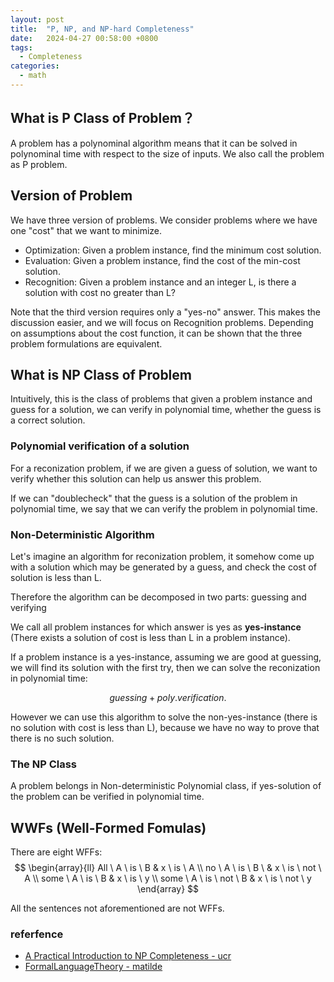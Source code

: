 ```yaml
---
layout: post
title:  "P, NP, and NP-hard Completeness"
date:   2024-04-27 00:58:00 +0800
tags: 
  - Completeness
categories:
  - math
---
```


## What is P Class of Problem？

A problem has a polynominal algorithm means that it can be solved in 
polynominal time with respect to the size of inputs. We also call the 
problem as P problem.

## Version of Problem

We have three version of problems. We consider problems where we have
one "cost" that we want to minimize.

- Optimization: Given a problem instance, find the minimum cost solution.
- Evaluation: Given a problem instance, find the cost of the min-cost solution.
- Recognition: Given a problem instance and an integer L, is there a solution 
with cost no greater than L?

Note that the third version requires only a "yes-no" answer. This makes the discussion
easier, and we will focus on Recognition problems. Depending on assumptions about the
cost function, it can be shown that the three problem formulations are equivalent.

## What is NP Class of Problem

Intuitively, this is the class of problems that given a problem instance and guess for 
a solution, we can verify in polynomial time, whether the guess is a correct solution.

### Polynomial verification of a solution

For a reconization problem, if we are given a guess of solution, we want to verify whether 
this solution can help us answer this problem.

If we can "doublecheck" that the guess is a solution of the problem in polynomial time, 
we say that we can verify the problem in polynomial time.

### Non-Deterministic Algorithm

Let's imagine an algorithm for reconization problem, it somehow come up with a solution which may be generated by a guess, and check the cost of solution is less than L.

Therefore the algorithm can be decomposed in two parts:
guessing and verifying

We call all problem instances for which answer is yes as **yes-instance** (There exists a solution of cost is less than L in a problem instance).

If a problem instance is a yes-instance, assuming we are good at guessing, we will find its solution with the first try, then we can solve the reconization in polynomial time:

$$
guessing + poly.verification.
$$

However we can use this algorithm to solve the non-yes-instance (there is no solution with cost is less than L), because we have no way to prove that there is no such solution.

### The NP Class

A problem belongs in Non-deterministic Polynomial class, if yes-solution of the problem can be verified in polynomial time.


## WWFs (Well-Formed Fomulas)

There are eight WFFs:
$$
\begin{array}{ll}
All \ A \ is \ B        &   x \ is \ A \\
no \ A \ is \ B \       &   x \ is \ not \ A \\
some \ A \ is \ B       &   x \ is \ y \\
some \ A \ is \ not \ B &   x \ is \ not \ y
\end{array}
$$

All the sentences not aforementioned are not WFFs.

### referfence

- [A Practical Introduction to NP Completeness - ucr](https://www.cs.ucr.edu/~michalis/COURSES/141/handouts/NP.html)
- [FormalLanguageTheory - matilde](https://www.its.caltech.edu/~matilde/FormalLanguageTheory.pdf)
